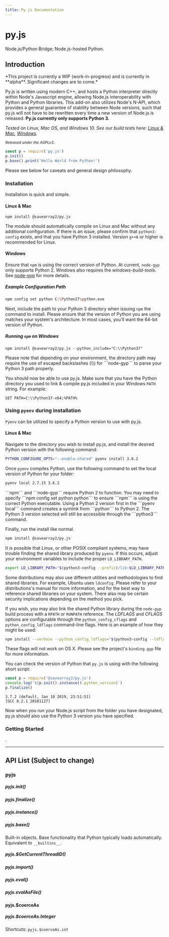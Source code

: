 ```yaml
---
title: Py.js Documentation
---
```


# py.js

Node.js/Python Bridge; Node.js-hosted Python.

## Introduction

<p class="warning no-bg">
	*This project is currently a WIP (work-in-progress) and is currently in **alpha**. Significant changes are to come.*
</p>

Py.js is written using modern C++, and hosts a Python interpreter directly within Node's Javascript engine, allowing Node.js interoperability with Python and Python libraries. This add-on also utilizes Node's N-API, which provides a general guarantee of stability between Node versions, such that py.js will not have to be rewritten every time a new version of Node.js is released. **Py.js currently only supports Python 3.**

*Tested on Linux, Mac OS, and Windows 10. See our build tests here: [Linux & Mac](https://travis-ci.org/savearray2/py.js), [Windows](https://ci.appveyor.com/project/savearray2/py-js).*

*<small>Released under the AGPLv3.</small>*

``` js
const p = require('py.js')
p.init()
p.base().print('Hello World from Python!')
```

Please see below for caveats and general design philosophy.

### Installation

Installation is quick and simple.

#### Linux & Mac

```
npm install @savearray2/py.js
```

The module should automatically compile on Linux and Mac without any additional configuration. If there is an issue, please confirm that ```python3-config``` exists, and that you have Python 3 installed. Version ```g++6``` or higher is recommended for Linux.

#### Windows

Ensure that ```npm``` is using the correct version of Python. At current, ```node-gyp``` only supports Python 2. Windows also requires the *windows-build-tools*. See [node-gyp](https://github.com/nodejs/node-gyp) for more details.

##### Example Configuration Path
```bash
npm config set python C:\Python27\python.exe
```

Next, include the path to your Python 3 directory when issuing ```npm``` the command to install. Please ensure that the version of Python you are using matches your system's architecture. In most cases, you’ll want the 64-bit version of Python.

##### Running ```npm``` on Windows
```
npm install @savearray2/py.js --python_include="C:\\Python37"
```

<p class="warning no-bg">
  Please note that depending on your environment, the directory path may require the use of escaped backslashes (\\) for ```node-gyp``` to parse your Python 3 path properly.
</p>

You should now be able to use py.js. Make sure that you have the Python directory you used to link & compile py.js included in your Windows ```PATH``` string. For example:

```
SET PATH=C:\\Python37-x64;%PATH%
```


### Using ```pyenv``` during installation 

```Pyenv``` can be utilized to specify a Python version to use with py.js.

#### Linux & Mac

Navigate to the directory you wish to install py.js, and install the desired Python version with the following command:

```bash
PYTHON_CONFIGURE_OPTS="--enable-shared" pyenv install 3.6.2
```

Once ```pyenv``` compiles Python, use the following command to set the local version of Python for your folder:

```bash
pyenv local 2.7.15 3.6.2
```

<p class="warning no-bg">
  ```npm``` and ```node-gyp``` require Python 2 to function. You may need to specify ```npm config set python python``` to ensure ```npm``` is using the correct Python executable. Using a Python 2 version first in the ```pyenv local``` command creates a symlink from ```python``` to Python 2. The Python 3 version selected will still be accessible through the ```python3``` command.
</p>

Finally, run the install like normal.

```bash
npm install @savearray2/py.js
```

It is possible that Linux, or other POSIX compliant systems, may have trouble finding the shared library produced by ```pyenv```. If this occurs, adjust your environment variables to include the proper ```LD_LIBRARY_PATH```.

```bash
export LD_LIBRARY_PATH="$(python3-config --prefix)/lib:$LD_LIBRARY_PATH"
```

Some distributions may also use different utilities and methodologies to find shared libraries. For example, Ubuntu uses ```ldconfig```. Please refer to your distributions's manual for more information, and for the best way to reference shared libraries on your system. There also may be certain security implications depending on the method you pick.

If you wish, you may also link the shared Python library during the  ```node-gyp``` build process with a ```RPATH``` or ```RUNPATH``` reference. The *LDFLAGS* and *CFLAGS* options are configurable through the ```python_config_cflags``` and ```python_config_ldflags``` command-line flags. Here is an example of how they might be used:

```bash
npm install --verbose --python_config_ldflags="$(python3-config --ldflags) -Wl,--enable-new-dtags -Wl,-R,$(python3-config --prefix)/lib" --python_config_cflags="$(python3-config --cflags)"
```

These flags will not work on OS X. Please see the project's ```binding.gyp``` file for more information.

You can check the version of Python that ```py.js``` is using with the following short script:

```js
const p = require('@savearray2/py.js')
console.log(`${p.init().instance().python_version}`)
p.finalize()
```

```
3.7.2 (default, Jan 10 2019, 23:51:51) 
[GCC 8.2.1 20181127]
```

Now when you run your Node.js script from the folder you have designated, py.js should also use the Python 3 version you have specified.

### Getting Started

.

---

## API List (Subject to change)

### pyjs

##### pyjs.init()

##### pyjs.finalize()

##### pyjs.instance()

##### pyjs.base()

Built-in objects. Base functionality that Python typically loads automatically. Equivalent to ```__builtins__```. 

##### pyjs.$GetCurrentThreadID()

##### pyjs.import()

##### pyjs.eval()

##### pyjs.evalAsFile()

#### pyjs.$coerceAs

##### pyjs.$coerceAs.Integer

Shortcuts: ```pyjs.$coerceAs.int```

<!--## Py.js Design-->

